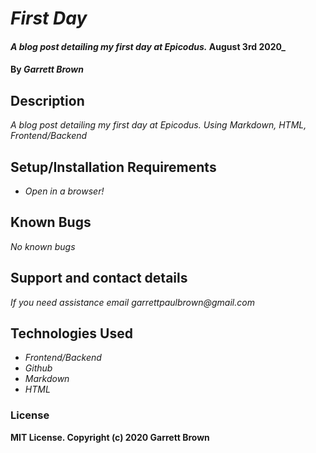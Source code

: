 # _First Day_

#### _A blog post detailing my first day at Epicodus._ August 3rd 2020_

#### By _**Garrett Brown**_

## Description

_A blog post detailing my first day at Epicodus. Using Markdown, HTML, Frontend/Backend_

## Setup/Installation Requirements

* _Open in a browser!_


## Known Bugs

_No known bugs_

## Support and contact details

_If you need assistance email garrettpaulbrown@gmail.com_

## Technologies Used

* _Frontend/Backend_ 
* _Github_
* _Markdown_
* _HTML_

### License

**MIT License. Copyright (c) 2020 Garrett Brown**
